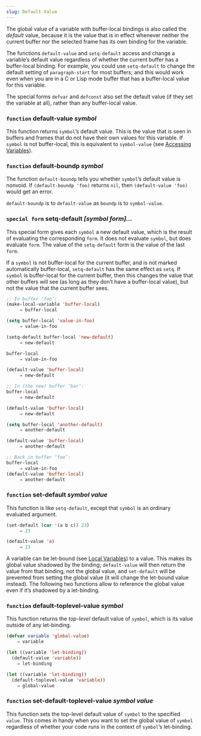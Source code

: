 ```yaml
---
slug: Default-Value
---
```


The global value of a variable with buffer-local bindings is also called the *default* value, because it is the value that is in effect whenever neither the current buffer nor the selected frame has its own binding for the variable.

The functions `default-value` and `setq-default` access and change a variable’s default value regardless of whether the current buffer has a buffer-local binding. For example, you could use `setq-default` to change the default setting of `paragraph-start` for most buffers; and this would work even when you are in a C or Lisp mode buffer that has a buffer-local value for this variable.

The special forms `defvar` and `defconst` also set the default value (if they set the variable at all), rather than any buffer-local value.

### <span className="tag function">`function`</span> **default-value** *symbol*

This function returns `symbol`’s default value. This is the value that is seen in buffers and frames that do not have their own values for this variable. If `symbol` is not buffer-local, this is equivalent to `symbol-value` (see [Accessing Variables](Accessing-Variables)).

### <span className="tag function">`function`</span> **default-boundp** *symbol*

The function `default-boundp` tells you whether `symbol`’s default value is nonvoid. If `(default-boundp 'foo)` returns `nil`, then `(default-value 'foo)` would get an error.

`default-boundp` is to `default-value` as `boundp` is to `symbol-value`.

### <span className="tag specialform">`special form`</span> **setq-default** *\[symbol form]…*

This special form gives each `symbol` a new default value, which is the result of evaluating the corresponding `form`. It does not evaluate `symbol`, but does evaluate `form`. The value of the `setq-default` form is the value of the last `form`.

If a `symbol` is not buffer-local for the current buffer, and is not marked automatically buffer-local, `setq-default` has the same effect as `setq`. If `symbol` is buffer-local for the current buffer, then this changes the value that other buffers will see (as long as they don’t have a buffer-local value), but not the value that the current buffer sees.

```lisp
;; In buffer ‘foo’:
(make-local-variable 'buffer-local)
     ⇒ buffer-local
```

```lisp
(setq buffer-local 'value-in-foo)
     ⇒ value-in-foo
```

```lisp
(setq-default buffer-local 'new-default)
     ⇒ new-default
```

```lisp
buffer-local
     ⇒ value-in-foo
```

```lisp
(default-value 'buffer-local)
     ⇒ new-default
```



```lisp
;; In (the new) buffer ‘bar’:
buffer-local
     ⇒ new-default
```

```lisp
(default-value 'buffer-local)
     ⇒ new-default
```

```lisp
(setq buffer-local 'another-default)
     ⇒ another-default
```

```lisp
(default-value 'buffer-local)
     ⇒ another-default
```



```lisp
;; Back in buffer ‘foo’:
buffer-local
     ⇒ value-in-foo
(default-value 'buffer-local)
     ⇒ another-default
```

### <span className="tag function">`function`</span> **set-default** *symbol value*

This function is like `setq-default`, except that `symbol` is an ordinary evaluated argument.

```lisp
(set-default (car '(a b c)) 23)
     ⇒ 23
```

```lisp
(default-value 'a)
     ⇒ 23
```

A variable can be let-bound (see [Local Variables](Local-Variables)) to a value. This makes its global value shadowed by the binding; `default-value` will then return the value from that binding, not the global value, and `set-default` will be prevented from setting the global value (it will change the let-bound value instead). The following two functions allow to reference the global value even if it’s shadowed by a let-binding.

### <span className="tag function">`function`</span> **default-toplevel-value** *symbol*

This function returns the *top-level* default value of `symbol`, which is its value outside of any let-binding.

```lisp
(defvar variable 'global-value)
    ⇒ variable
```

```lisp
(let ((variable 'let-binding))
  (default-value 'variable))
    ⇒ let-binding
```

```lisp
(let ((variable 'let-binding))
  (default-toplevel-value 'variable))
    ⇒ global-value
```

### <span className="tag function">`function`</span> **set-default-toplevel-value** *symbol value*

This function sets the top-level default value of `symbol` to the specified `value`. This comes in handy when you want to set the global value of `symbol` regardless of whether your code runs in the context of `symbol`’s let-binding.
